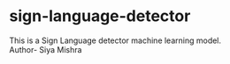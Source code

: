 # sign-language-detector
This is a Sign Language detector machine learning model.
<br>
Author- Siya Mishra

